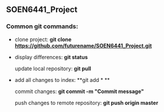 ## SOEN6441_Project

### **Common git commands**:

+ clone project:	**git clone https://github.com/futurename/SOEN6441_Project.git**

+ display differences:	**git status**

  update local repository:	**git pull**

+ add all changes to index:	**git add * **

  commit changes:	**git commit -m "Commit message"**

  push changes to remote repository:	**git push origin master**



### 

